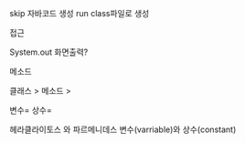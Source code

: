 skip 자바코드 생성
run class파일로 생성 

접근

System.out 화면출력?

메소드

클래스 > 메소드 >



변수= 
상수= 

헤라클라이토스 와 파르메니데스
변수(varriable)와 상수(constant)
